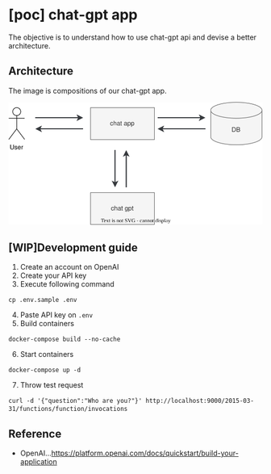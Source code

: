 # [poc] chat-gpt app
The objective is to understand how to use chat-gpt api and devise a better architecture.

## Architecture
The image is compositions of our chat-gpt app.

![](./document/architecture.svg)

## [WIP]Development guide
1. Create an account on OpenAI
2. Create your API key
3. Execute following command
```
cp .env.sample .env
```
4. Paste API key on `.env`
5. Build containers
```
docker-compose build --no-cache
```
6. Start containers
```
docker-compose up -d
```
7. Throw test request
```
curl -d '{"question":"Who are you?"}' http://localhost:9000/2015-03-31/functions/function/invocations
```

## Reference
- OpenAI...https://platform.openai.com/docs/quickstart/build-your-application